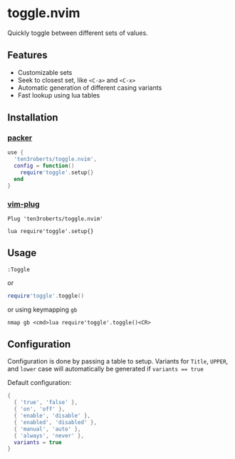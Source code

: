 # toggle.nvim

Quickly toggle between different sets of values.

## Features

- Customizable sets
- Seek to closest set, like `<C-a>` and `<C-x>`
- Automatic generation of different casing variants
- Fast lookup using lua tables

## Installation
### [packer](https://github.com/wbthomason/packer.nvim)

```lua
use {
  'ten3roberts/toggle.nvim',
  config = function()
    require'toggle'.setup{}
  end
}
```


### [vim-plug](https://github.com/junegunn/vim-plug)


```vim
Plug 'ten3roberts/toggle.nvim'

lua require'toggle'.setup{}
```

## Usage

```vim
:Toggle
```

or

```lua
require'toggle'.toggle()
```

or using keymapping `gb`

```vim
nmap gb <cmd>lua require'toggle'.toggle()<CR>
```

## Configuration

Configuration is done by passing a table to setup. Variants for `Title`, `UPPER`, and `lower` case will automatically be generated if `variants == true`

Default configuration:

```lua
{
  { 'true', 'false' },
  { 'on', 'off' },
  { 'enable', 'disable' },
  { 'enabled', 'disabled' },
  { 'manual', 'auto' },
  { 'always', 'never' },
  variants = true
}
```
